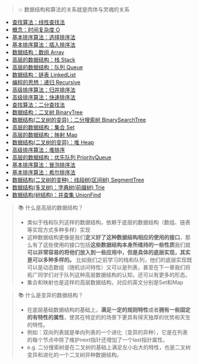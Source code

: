 

> :boom:  数据结构和算法的关系就是肉体与灵魂的关系

* [查找算法：线性查找法](img/image_2022-02-22-17-03-14.png)
* [概念：时间复杂度 O](时间复杂度.md)
* [基本排序算法：选择排序法](img/image_2022-02-23-11-18-53.png)
* [基本排序算法：插入排序法](img/image_2022-02-24-10-38-44.png)
* [数据结构：数组 Array](img/image_2022-02-24-09-31-55.png)
* [高层的数据结构：栈 Stack](img/image_2022-02-24-14-03-57.png)
* [高层的数据结构：队列 Queue](img/image_2022-02-24-15-41-57.png)
* [数据结构：链表 LinkedList](链表_2022_02_25.md)
* [编程的思想：递归 Recursive](递归_2022_02_25.md)
* [高级排序算法：归并排序法](归并排序法_2022_02_25.md)
* [高级排序算法：快速排序法](快速排序法_2022_03_08.md)
* [查找算法：二分查找法](二分查找法_2022_03_13.md)
* [数据结构：二叉树 BinaryTree](二叉树_2022_03_16.md)
* [数据结构(二叉树的变异)：二分搜索树 BinarySearchTree](二分搜索树_2022_03_15.md) 
* [高层的数据结构：集合 Set](集合_2022_03_17.md)
* [高层的数据结构：映射 Map](映射_2022_03_17.md)
* [数据结构(二叉树的变异)：堆 Heap](堆_2022_03_19.md)
* [高级排序算法：堆排序](堆_2022_03_21.md)
* [高层的数据结构：优先队列 PriorityQueue](优先队列_2022_03_19.md)
* [基本排序算法：冒泡排序法](冒泡排序法_2022_03_20.md)
* [基本排序算法：希尔排序法](希尔排序法_2022_03_20.md)
* [数据结构(二叉树的变种)：线段树(区间树) SegmentTree](线段树_2022_03_21.md)
* [数据结构(多叉树)：字典树(前缀树) Trie](trie_2022_03_22.md)
* [数据结构(树结构)：并查集 UnionFind](并查集_2022_03_23.md)



> :books: 什么是高层的数据结构？
> * 类似于栈和队列这样的数据结构，依赖于底层的数据结构（数组、链表等实现方式多种多样）实现
> * 这种数据结构更像是我们**定义好了这种数据结构相应的使用的接口**，那么有了这些使用的接口包括**这些数据结构本身所维持的一些性质**我们就**可以非常容易的将他们放入到一些应用中，但是具体的底层实现，其实是可以多种多样的。** 比如我们之前学习的栈和队列，他们的底层实现既可以是动态数组（随机访问特性）又可以是列表，甚至在下一章我们将拓广同学们对于队列这种高层数据结构的认知，还可以有更多的形态。
> * 集合和映射也是这样的高层数据结构，对应的英文分别是Set和Map



> :books: 什么是变异的数据结构？
> * 在底层基础数据结构的基础上，**满足一定的规则特性**或者**拥有一些固定的有特性的属性**，使其在特定的的场景下更具有得天独厚的优势和天生的特性。
> * 例如：双向列表就是单向列表的一个进化（变异的异种），它是在列表的每个节点中除了维护next指针还增加了一个last指针属性。
> * e.g. 二分搜索树是在二叉树的基础上满足左小右大的特性，也是二叉树变异和进化的一个二叉树异种数据结构。




























































